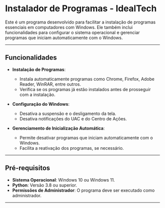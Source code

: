 # Instalador de Programas - IdealTech

Este é um programa desenvolvido para facilitar a instalação de programas essenciais em computadores com Windows. Ele também inclui funcionalidades para configurar o sistema operacional e gerenciar programas que iniciam automaticamente com o Windows.

---

## Funcionalidades

- **Instalação de Programas**:
  - Instala automaticamente programas como Chrome, Firefox, Adobe Reader, WinRAR, entre outros.
  - Verifica se os programas já estão instalados antes de prosseguir com a instalação.

- **Configuração do Windows**:
  - Desativa a suspensão e o desligamento da tela.
  - Desativa notificações do UAC e do Centro de Ações.

- **Gerenciamento de Inicialização Automática**:
  - Permite desativar programas que iniciam automaticamente com o Windows.
  - Facilita a reativação dos programas, se necessário.

---

## Pré-requisitos

- **Sistema Operacional**: Windows 10 ou Windows 11.
- **Python**: Versão 3.8 ou superior.
- **Permissões de Administrador**: O programa deve ser executado como administrador.

---
